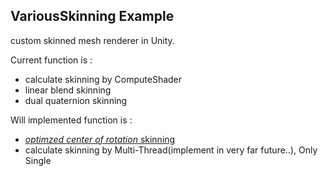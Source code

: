## VariousSkinning Example

custom skinned mesh renderer in Unity. 

Current function is : 

 - calculate skinning by ComputeShader
 - linear blend skinning
 - dual quaternion skinning

Will implemented function is :

 - [_optimzed center of rotation_ skinning](https://www.disneyresearch.com/publication/skinning-with-optimized-cors/)
 - calculate skinning by Multi-Thread(implement in very far future..), Only Single
